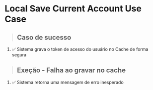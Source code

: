 # Local Save Current Account Use Case

> ## Caso de sucesso
1. ✅ Sistema grava o token de acesso do usuário no Cache de forma segura

> ## Exeção - Falha ao gravar no cache
1. ✅ Sistema retorna uma mensagem de erro inesperado